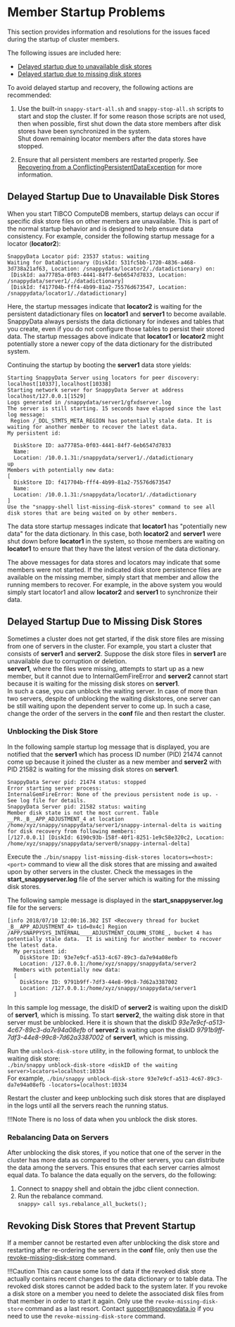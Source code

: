 <a id="member-startup-replay"></a>

# Member Startup Problems

This section provides information and resolutions for the issues faced during the startup of cluster members. </br>


The following issues are included here:

*	[Delayed startup due to unavailable disk stores](#delayedstartup)
*	[Delayed startup due to missing disk stores](#missingdiskstore)	

To avoid delayed startup and recovery, the following actions are recommended:

1.  Use the built-in `snappy-start-all.sh` and `snappy-stop-all.sh` scripts to start and stop the cluster. If for some reason those scripts are not used, then when possible, first shut down the data store members after disk stores have been synchronized in the system.</br> Shut down remaining locator members after the data stores have stopped.

2.  Ensure that all persistent members are restarted properly. See [Recovering from a ConflictingPersistentDataException](recovering_from_a_conflictingpersistentdataexception.md) for more information.

<a id= delayedstartup> </a>
## Delayed Startup Due to Unavailable Disk Stores

When you start TIBCO ComputeDB members, startup delays can occur if specific disk store files on other members are unavailable. This is part of the normal startup behavior and is designed to help ensure data consistency. For example, consider the following startup message for a locator (**locator2**):

```pre
SnappyData Locator pid: 23537 status: waiting
Waiting for DataDictionary (DiskId: 531fc5bb-1720-4836-a468-3d738a21af63, Location: /snappydata/locator2/./datadictionary) on: 
 [DiskId: aa77785a-0f03-4441-84f7-6eb6547d7833, Location: /snappydata/server1/./datadictionary]
 [DiskId: f417704b-fff4-4b99-81a2-75576d673547, Location: /snappydata/locator1/./datadictionary]
```

Here, the startup messages indicate that **locator2** is waiting for the persistent datadictionary files on **locator1** and **server1** to become available. SnappyData always persists the data dictionary for indexes and tables that you create, even if you do not configure those tables to persist their stored data. The startup messages above indicate that **locator1** or **locator2** might potentially store a newer copy of the data dictionary for the distributed system.

Continuing the startup by booting the **server1** data store yields:

```pre
Starting SnappyData Server using locators for peer discovery: localhost[10337],localhost[10338]
Starting network server for SnappyData Server at address localhost/127.0.0.1[1529]
Logs generated in /snappydata/server1/gfxdserver.log
The server is still starting. 15 seconds have elapsed since the last log message: 
 Region /_DDL_STMTS_META_REGION has potentially stale data. It is waiting for another member to recover the latest data.
My persistent id:

  DiskStore ID: aa77785a-0f03-4441-84f7-6eb6547d7833
  Name: 
  Location: /10.0.1.31:/snappydata/server1/./datadictionary
up
Members with potentially new data:
[
  DiskStore ID: f417704b-fff4-4b99-81a2-75576d673547
  Name: 
  Location: /10.0.1.31:/snappydata/locator1/./datadictionary
]
Use the "snappy-shell list-missing-disk-stores" command to see all disk stores that are being waited on by other members.
```

The data store startup messages indicate that **locator1** has "potentially new data" for the data dictionary. In this case, both **locator2** and **server1** were shut down before **locator1** in the system, so those members are waiting on **locator1** to ensure that they have the latest version of the data dictionary.

The above messages for data stores and locators may indicate that some members were not started. If the indicated disk store persistence files are available on the missing member, simply start that member and allow the running members to recover. For example, in the above system you would simply start locator1 and allow **locator2** and **server1** to synchronize their data.

<a id= missingdiskstore> </a>
## Delayed Startup Due to Missing Disk Stores

Sometimes a cluster does not get started, if the disk store files are missing from one of servers in the cluster. 
For example, you start a cluster that consists of **server1** and **server2**. Suppose the disk store files in **server1** are unavailable due to corruption or deletion. </br>**server1**, where the files were missing, attempts to start up as a new member, but it cannot due to InternalGemFireError and **server2** cannot start because it is waiting for the missing disk stores on **server1**. </br>In such a case, you can unblock the waiting server.
In case of more than two servers, despite of unblocking the waiting diskstores, one server can be still waiting upon the dependent server to come up. In such a case, change the order of the servers in the **conf** file and then restart the cluster.

### Unblocking the Disk Store

In the following sample startup log message that is displayed, you are notified that the **server1** which has process ID number (PID) 21474 cannot come up because it joined the cluster as a new member and **server2** with PID 21582 is waiting for the missing disk stores on **server1**.</br>
```Pre
SnappyData Server pid: 21474 status: stopped
Error starting server process: 
InternalGemFireError: None of the previous persistent node is up. - See log file for details.
SnappyData Server pid: 21582 status: waiting
Member disk state is not the most current. Table __PR._B__APP_ADJUSTMENT_4 at location /home/xyz/snappy/snappydata/server1/snappy-internal-delta is waiting for disk recovery from following members: 
[/127.0.0.1] [DiskId: 6190c93b-158f-40f1-8251-1e9c58e320c2, Location: /home/xyz/snappy/snappydata/server0/snappy-internal-delta]
```
Execute the  `./bin/snappy list-missing-disk-stores locators=<host>:<port>` command to view all the disk stores that are missing and awaited upon by other servers in the cluster. Check the messages in the **start_snappyserver.log** file of the server which is waiting for the missing disk stores. 

The following sample message is displayed in the **start_snappyserver.log** file for the servers:</br>
```Pre
[info 2018/07/10 12:00:16.302 IST <Recovery thread for bucket _B__APP_ADJUSTMENT_4> tid=0x4c] Region /APP/SNAPPYSYS_INTERNAL____ADJUSTMENT_COLUMN_STORE_, bucket 4 has potentially stale data.  It is waiting for another member to recover the latest data.
  My persistent id:
    DiskStore ID: 93e7e9cf-a513-4c67-89c3-da7e94a08efb
    Location: /127.0.0.1:/home/xyz/snappy/snappydata/server2
  Members with potentially new data:
  [
    DiskStore ID: 9791b9ff-7df3-44e8-99c8-7d62a3387002
    Location: /127.0.0.1:/home/xyz/snappy/snappydata/server1
  ]
``` 
In this sample log message, the diskID of **server2** is waiting upon the diskID of **server1**, which is missing. To start **server2**, the waiting disk store in that server must be unblocked.
Here it is shown that the diskID *93e7e9cf-a513-4c67-89c3-da7e94a08efb* of **server2** is waiting upon the diskID *9791b9ff-7df3-44e8-99c8-7d62a3387002* of **server1**, which is missing.



Run the `unblock-disk-store` utility, in the following format, to unblock the waiting disk store:</br>
`./bin/snappy unblock-disk-store <diskID of the waiting server>locators=localhost:10334`</br>
For example, `./bin/snappy unblock-disk-store 93e7e9cf-a513-4c67-89c3-da7e94a08efb -locators=localhost:10334`

Restart the cluster and keep unblocking such disk stores that are displayed in the logs until all the servers reach the running status.

!!!Note
	There is no loss of data when you unblock the disk stores.

### Rebalancing Data on Servers

After unblocking the disk stores, if you notice that one of the server in the cluster has more data as compared to the other servers, you can distribute the data among the servers. This ensures that each server carries almost equal data. To balance the data equally on the servers, do the following:

1.	Connect to snappy shell and obtain the jdbc client connection.
2.	Run the rebalance command.</br>
`snappy> call sys.rebalance_all_buckets();`

## Revoking Disk Stores that Prevent Startup

If a member cannot be restarted even after unblocking the disk store and restarting after re-ordering the servers in the **conf** file,  only then use the [revoke-missing-disk-store](../reference/command_line_utilities/store-revoke-missing-disk-stores.md) command.

!!!Caution
    	This can cause some loss of data if the revoked disk store actually contains recent changes to the data dictionary or to table data. The revoked disk stores cannot be added back to the system later. If you revoke a disk store on a member you need to delete the associated disk files from that member in order to start it again. Only use the `revoke-missing-disk-store` command as a last resort.  Contact [support@snappydata.io](mailto:support@snappydata.io) if you need to use the `revoke-missing-disk-store` command.
